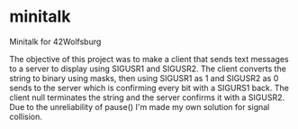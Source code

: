 # minitalk

Minitalk for 42Wolfsburg

The objective of this project was to make a client that sends text messages to a server to display using SIGUSR1 and SIGUSR2.
The client converts the string to binary using masks, then using SIGUSR1 as 1 and SIGUSR2 as 0 sends to the server which is confirming every bit with a SIGURS1 back.
The client null terminates the string and the server confirms it with a SIGUSR2.
Due to the unreliability of pause() I'm made my own solution for signal collision.
